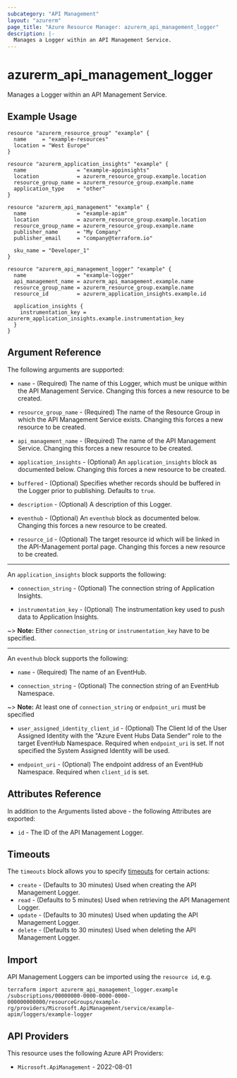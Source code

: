 ```yaml
---
subcategory: "API Management"
layout: "azurerm"
page_title: "Azure Resource Manager: azurerm_api_management_logger"
description: |-
  Manages a Logger within an API Management Service.
---
```


# azurerm_api_management_logger

Manages a Logger within an API Management Service.

## Example Usage

```hcl
resource "azurerm_resource_group" "example" {
  name     = "example-resources"
  location = "West Europe"
}

resource "azurerm_application_insights" "example" {
  name                = "example-appinsights"
  location            = azurerm_resource_group.example.location
  resource_group_name = azurerm_resource_group.example.name
  application_type    = "other"
}

resource "azurerm_api_management" "example" {
  name                = "example-apim"
  location            = azurerm_resource_group.example.location
  resource_group_name = azurerm_resource_group.example.name
  publisher_name      = "My Company"
  publisher_email     = "company@terraform.io"

  sku_name = "Developer_1"
}

resource "azurerm_api_management_logger" "example" {
  name                = "example-logger"
  api_management_name = azurerm_api_management.example.name
  resource_group_name = azurerm_resource_group.example.name
  resource_id         = azurerm_application_insights.example.id

  application_insights {
    instrumentation_key = azurerm_application_insights.example.instrumentation_key
  }
}
```

## Argument Reference

The following arguments are supported:

* `name` - (Required) The name of this Logger, which must be unique within the API Management Service. Changing this forces a new resource to be created.

* `resource_group_name` - (Required) The name of the Resource Group in which the API Management Service exists. Changing this forces a new resource to be created.

* `api_management_name` - (Required) The name of the API Management Service. Changing this forces a new resource to be created.

* `application_insights` - (Optional) An `application_insights` block as documented below. Changing this forces a new resource to be created.

* `buffered` - (Optional) Specifies whether records should be buffered in the Logger prior to publishing. Defaults to `true`.

* `description` - (Optional) A description of this Logger.

* `eventhub` - (Optional) An `eventhub` block as documented below. Changing this forces a new resource to be created.

* `resource_id` - (Optional) The target resource id which will be linked in the API-Management portal page. Changing this forces a new resource to be created.

---

An `application_insights` block supports the following:

* `connection_string` - (Optional) The connection string of Application Insights.

* `instrumentation_key` - (Optional) The instrumentation key used to push data to Application Insights.

~> **Note:** Either `connection_string` or `instrumentation_key` have to be specified.

---

An `eventhub` block supports the following:

* `name` - (Required) The name of an EventHub.

* `connection_string` - (Optional) The connection string of an EventHub Namespace.

~> **Note:** At least one of `connection_string` or `endpoint_uri` must be specified

* `user_assigned_identity_client_id` - (Optional) The Client Id of the User Assigned Identity with the "Azure Event Hubs Data Sender" role to the target EventHub Namespace. Required when `endpoint_uri` is set. If not specified the System Assigned Identity will be used.

* `endpoint_uri` - (Optional) The endpoint address of an EventHub Namespace. Required when `client_id` is set.

## Attributes Reference

In addition to the Arguments listed above - the following Attributes are exported:

* `id` - The ID of the API Management Logger.

## Timeouts

The `timeouts` block allows you to specify [timeouts](https://developer.hashicorp.com/terraform/language/resources/configure#define-operation-timeouts) for certain actions:

* `create` - (Defaults to 30 minutes) Used when creating the API Management Logger.
* `read` - (Defaults to 5 minutes) Used when retrieving the API Management Logger.
* `update` - (Defaults to 30 minutes) Used when updating the API Management Logger.
* `delete` - (Defaults to 30 minutes) Used when deleting the API Management Logger.

## Import

API Management Loggers can be imported using the `resource id`, e.g.

```shell
terraform import azurerm_api_management_logger.example /subscriptions/00000000-0000-0000-0000-000000000000/resourceGroups/example-rg/providers/Microsoft.ApiManagement/service/example-apim/loggers/example-logger
```

## API Providers
<!-- This section is generated, changes will be overwritten -->
This resource uses the following Azure API Providers:

* `Microsoft.ApiManagement` - 2022-08-01
